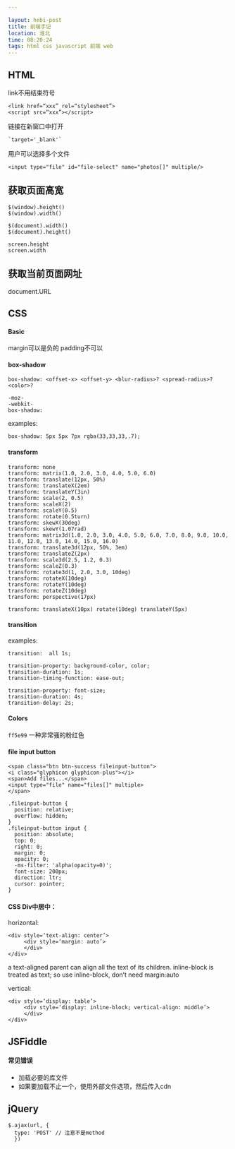 ```yaml
---

layout: hebi-post
title: 前端手记
location: 淮北
time: 08:20:24
tags: html css javascript 前端 web
---
```


## HTML

link不用结束符号

```
<link href=“xxx” rel=“stylesheet”>
<script src=“xxx”></script>
```

链接在新窗口中打开

```
`target='_blank'`
```

用户可以选择多个文件

```
<input type="file" id="file-select" name="photos[]" multiple/>
```

<!--more-->

## 获取页面高宽

```
$(window).height()
$(window).width()

$(document).width()
$(document).height()

screen.height
screen.width
```

## 获取当前页面网址
document.URL

## CSS

#### Basic

margin可以是负的
padding不可以

#### box-shadow

```
box-shadow: <offset-x> <offset-y> <blur-radius>? <spread-radius>? <color>?
```

```
-moz-
-webkit-
box-shadow:
```

examples:

```
box-shadow: 5px 5px 7px rgba(33,33,33,.7);
```

#### transform

```
transform: none
transform: matrix(1.0, 2.0, 3.0, 4.0, 5.0, 6.0)
transform: translate(12px, 50%)
transform: translateX(2em)
transform: translateY(3in)
transform: scale(2, 0.5)
transform: scaleX(2)
transform: scaleY(0.5)
transform: rotate(0.5turn)
transform: skewX(30deg)
transform: skewY(1.07rad)
transform: matrix3d(1.0, 2.0, 3.0, 4.0, 5.0, 6.0, 7.0, 8.0, 9.0, 10.0, 11.0, 12.0, 13.0, 14.0, 15.0, 16.0)
transform: translate3d(12px, 50%, 3em)
transform: translateZ(2px)
transform: scale3d(2.5, 1.2, 0.3)
transform: scaleZ(0.3)
transform: rotate3d(1, 2.0, 3.0, 10deg)
transform: rotateX(10deg)
transform: rotateY(10deg)
transform: rotateZ(10deg)
transform: perspective(17px)

transform: translateX(10px) rotate(10deg) translateY(5px)
```

#### transition

examples:

```
transition:  all 1s;
```

```
transition-property: background-color, color;
transition-duration: 1s;
transition-timing-function: ease-out;
```

```
transition-property: font-size;
transition-duration: 4s;
transition-delay: 2s;
```

#### Colors

`ff5e99` 一种非常骚的粉红色

#### file input button

```
<span class="btn btn-success fileinput-button">
<i class="glyphicon glyphicon-plus"></i>
<span>Add files...</span>
<input type="file" name="files[]" multiple>
</span>
```

```
.fileinput-button {
  position: relative;
  overflow: hidden;
}
.fileinput-button input {
  position: absolute;
  top: 0;
  right: 0;
  margin: 0;
  opacity: 0;
  -ms-filter: 'alpha(opacity=0)';
  font-size: 200px;
  direction: ltr;
  cursor: pointer;
}
```


#### CSS Div中居中：

horizontal:

```
<div style=‘text-align: center’>
     <div style=‘margin: auto’>
     </div>
</div>
```

a text-aligned parent can align all the text of its children.
inline-block is treated as text; so use inline-block, don’t need margin:auto

vertical:

```
<div style=‘display: table’>
     <div style=‘display: inline-block; vertical-align: middle’>
     </div>
</div>
```

## JSFiddle

#### 常见错误
* 加载必要的库文件
* 如果要加载不止一个，使用外部文件选项，然后传入cdn

## jQuery
```
$.ajax(url, {
  type: 'POST' // 注意不是method
  })
```
